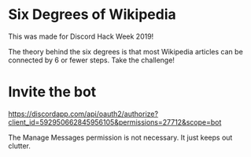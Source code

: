 # Six Degrees of Wikipedia
This was made for Discord Hack Week 2019!

The theory behind the six degrees is that most Wikipedia articles can be connected by 6 or fewer steps.
Take the challenge!

# Invite the bot
https://discordapp.com/api/oauth2/authorize?client_id=592950662845956105&permissions=27712&scope=bot

The Manage Messages permission is not necessary. It just keeps out clutter.
